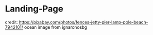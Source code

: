 # Landing-Page

credit: https://pixabay.com/photos/fences-jetty-pier-lamp-pole-beach-7942101/ ocean image from ignaronosbg 